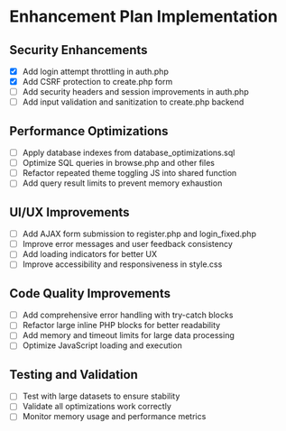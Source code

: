 # Enhancement Plan Implementation

## Security Enhancements
- [x] Add login attempt throttling in auth.php
- [x] Add CSRF protection to create.php form
- [ ] Add security headers and session improvements in auth.php
- [ ] Add input validation and sanitization to create.php backend

## Performance Optimizations
- [ ] Apply database indexes from database_optimizations.sql
- [ ] Optimize SQL queries in browse.php and other files
- [ ] Refactor repeated theme toggling JS into shared function
- [ ] Add query result limits to prevent memory exhaustion

## UI/UX Improvements
- [ ] Add AJAX form submission to register.php and login_fixed.php
- [ ] Improve error messages and user feedback consistency
- [ ] Add loading indicators for better UX
- [ ] Improve accessibility and responsiveness in style.css

## Code Quality Improvements
- [ ] Add comprehensive error handling with try-catch blocks
- [ ] Refactor large inline PHP blocks for better readability
- [ ] Add memory and timeout limits for large data processing
- [ ] Optimize JavaScript loading and execution

## Testing and Validation
- [ ] Test with large datasets to ensure stability
- [ ] Validate all optimizations work correctly
- [ ] Monitor memory usage and performance metrics
